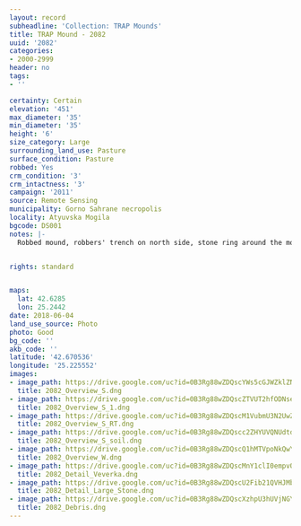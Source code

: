 ```yaml
---
layout: record
subheadline: 'Collection: TRAP Mounds'
title: TRAP Mound - 2082
uuid: '2082'
categories:
- 2000-2999
header: no
tags:
- ''

certainty: Certain
elevation: '451'
max_diameter: '35'
min_diameter: '35'
height: '6'
size_category: Large
surrounding_land_use: Pasture
surface_condition: Pasture
robbed: Yes
crm_condition: '3'
crm_intactness: '3'
campaign: '2011'
source: Remote Sensing
municipality: Gorno Sahrane necropolis
locality: Atyuvska Mogila
bgcode: DS001
notes: |-
  Robbed mound, robbers' trench on north side, stone ring around the mound, earth taken next to the mound.


rights: standard


maps:
  lat: 42.6285
  lon: 25.2442
date: 2018-06-04
land_use_source: Photo
photo: Good
bg_code: ''
akb_code: ''
latitude: '42.670536'
longitude: '25.225552'
images:
- image_path: https://drive.google.com/uc?id=0B3Rg88wZDQscYWs5cGJWZklZN0U
  title: 2082_Overview_S.dng
- image_path: https://drive.google.com/uc?id=0B3Rg88wZDQscZTVUT2hfODNsejQ
  title: 2082_Overview_S_1.dng
- image_path: https://drive.google.com/uc?id=0B3Rg88wZDQscM1VubmU3N2UwZUE
  title: 2082_Overview_S_RT.dng
- image_path: https://drive.google.com/uc?id=0B3Rg88wZDQscc2ZHYUVQNUdtdEE
  title: 2082_Overview_S_soil.dng
- image_path: https://drive.google.com/uc?id=0B3Rg88wZDQscQ1hMTVpoNkQwYWs
  title: 2082_Overview_W.dng
- image_path: https://drive.google.com/uc?id=0B3Rg88wZDQscMnY1clI0empvQ3M
  title: 2082_Detail_Veverka.dng
- image_path: https://drive.google.com/uc?id=0B3Rg88wZDQscU2Fib21QVHJMbTQ
  title: 2082_Detail_Large_Stone.dng
- image_path: https://drive.google.com/uc?id=0B3Rg88wZDQscXzhpU3hUVjNGY0E
  title: 2082_Debris.dng
---
```

